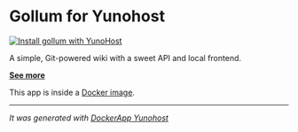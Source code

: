 Gollum for Yunohost
==========

[![Install gollum with YunoHost](https://install-app.yunohost.org/install-with-yunohost.png)](https://install-app.yunohost.org/?app=gollum)

A simple, Git-powered wiki with a sweet API and local frontend.

**[See more](https://github.com/gollum/gollum/)**

This app is inside a [Docker image](https://hub.docker.com/r/gollumorg/gollum).

-----------------

*It was generated with [DockerApp Yunohost](https://github.com/aymhce/dockerappmodel_ynh/)*
